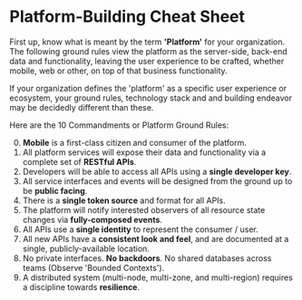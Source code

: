 Platform-Building Cheat Sheet
=============================

First up, know what is meant by the term **'Platform'** for your organization. The following
ground rules view the platform as the server-side, back-end data and functionality, leaving
the user experience to be crafted, whether mobile, web or other, on top of that business 
functionality.

If your organization defines the 'platform' as a specific user experience or ecosystem,
your ground rules, technology stack and and building endeavor may be decidedly different
than these.

Here are the 10 Commandments or Platform Ground Rules:

0. **Mobile** is a first-class citizen and consumer of the platform.
0. All platform services will expose their data and functionality via a complete set of **RESTful APIs**. 
0. Developers will be able to access all APIs using a **single developer key**.
0. All service interfaces and events will be designed from the ground up to be **public facing**.
0. There is a **single token source** and format for all APIs.
0. The platform will notify interested observers of all resource state changes via **fully-composed events**.
0. All APIs use a **single identity** to represent the consumer / user.
0. All new APIs have a **consistent look and feel**, and are documented at a single, publicly-available location.
0. No private interfaces. **No backdoors**. No shared databases across teams (Observe 'Bounded Contexts').
0. A distributed system (multi-node, multi-zone, and multi-region) requires a discipline towards **resilience**.
